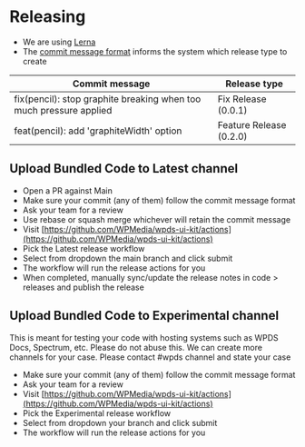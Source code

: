 # Releasing

- We are using [Lerna](https://github.com/lerna/lerna)
- The [commit message format](https://semantic-release.gitbook.io/semantic-release/#commit-message-format) informs the system which release type to create

| Commit message | Release type |
| --- | --- |
| fix(pencil): stop graphite breaking when too much pressure applied | Fix Release (0.0.1) |
| feat(pencil): add 'graphiteWidth' option | Feature Release (0.2.0) |

## Upload Bundled Code to Latest channel

- Open a PR against Main
- Make sure your commit (any of them) follow the commit message format
- Ask your team for a review
- Use rebase or squash merge whichever will retain the commit message
- Visit [https://github.com/WPMedia/wpds-ui-kit/actions](https://github.com/WPMedia/wpds-ui-kit/actions)
- Pick the Latest release workflow
- Select from dropdown the main branch and click submit
- The workflow will run the release actions for you
- When completed, manually sync/update the release notes in code > releases and publish the release

## Upload Bundled Code to Experimental channel

This is meant for testing your code with hosting systems such as WPDS Docs, Spectrum, etc. Please do not abuse this. We can create more channels for your case. Please contact #wpds channel and state your case

- Make sure your commit (any of them) follow the commit message format
- Ask your team for a review
- Visit [https://github.com/WPMedia/wpds-ui-kit/actions](https://github.com/WPMedia/wpds-ui-kit/actions)
- Pick the Experimental release workflow
- Select from dropdown your branch and click submit
- The workflow will run the release actions for you
